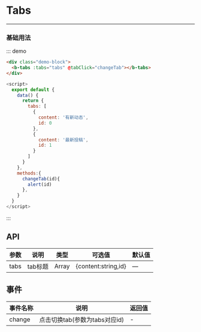 # Tabs
----
### 基础用法

<div class="demo-block">
  <b-tabs :tabs="tabs" @tabClick="changeTab"></b-tabs>
</div>

<script>
  export default {
    data() {
      return {
        tabs: [
          {
            content: '有新动态',
            id: 0
          },
          {
            content: '最新投稿',
            id: 1
          }
        ]
      }
    },
    methods:{
      changeTab(id){
        alert(id)
      },
    }
  }
</script>

::: demo
```html
<div class="demo-block">
  <b-tabs :tabs="tabs" @tabClick="changeTab"></b-tabs>
</div>
```
```javascript
<script>
  export default {
    data() {
      return {
        tabs: [
          {
            content: '有新动态',
            id: 0
          },
          {
            content: '最新投稿',
            id: 1
          }
        ]
      }
    },
    methods:{
      changeTab(id){
        alert(id)
      },
    }
  }
</script>
```
:::

## API

| 参数      | 说明          | 类型      | 可选值                      | 默认值       |
|---------- |-------------- |---------- |-------------------------  |------------- |
| tabs | tab标题 | Array | {content:string,id} | — |

## 事件

| 事件名称      | 说明          | 返回值  |
|---------- |-------------- |---------- |
| change | 点击切换tab(参数为tabs对应id) | - |
